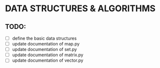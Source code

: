 # DATA STRUCTURES & ALGORITHMS 
## TODO:
 - [ ] define the basic data structures
 - [ ] update documentation of map.py
 - [ ] update documentation of set.py
 - [ ] update documentation of matrix.py
 - [ ] update documentation of vector.py
